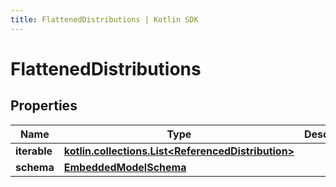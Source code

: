 ```yaml
---
title: FlattenedDistributions | Kotlin SDK
---
```




# FlattenedDistributions

## Properties
Name | Type | Description | Notes
------------ | ------------- | ------------- | -------------
**iterable** | [**kotlin.collections.List&lt;ReferencedDistribution&gt;**](ReferencedDistribution) |  | 
**schema** | [**EmbeddedModelSchema**](EmbeddedModelSchema) |  |  [optional]




